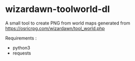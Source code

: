 # wizardawn-toolworld-dl

A small tool to create PNG from world maps generated from https://osricrpg.com/wizardawn/tool_world.php

Requirements :
  * python3
  * requests
